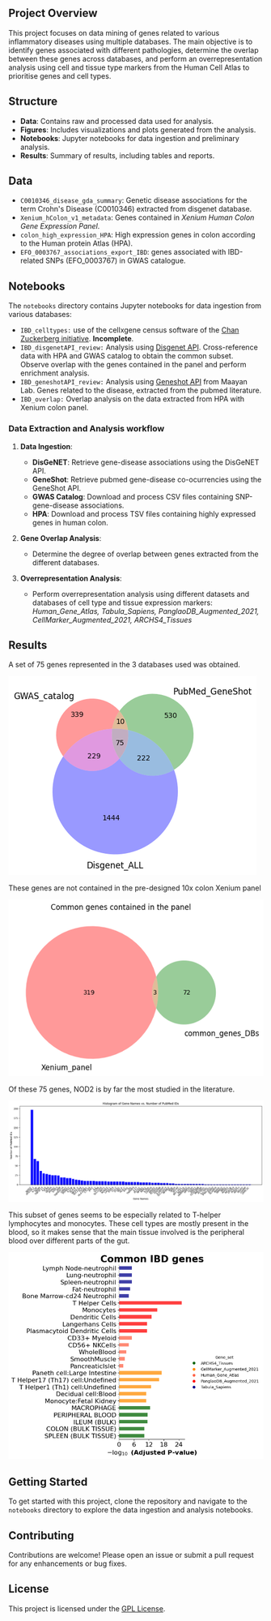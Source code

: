 ## Project Overview

This project focuses on data mining of genes related to various inflammatory diseases using multiple databases. The main objective is to identify genes associated with different pathologies, determine the overlap between these genes across databases, and perform an overrepresentation analysis using cell and tissue type markers from the Human Cell Atlas to prioritise genes and cell types.

## Structure

- **Data**: Contains raw and processed data used for analysis.
- **Figures**: Includes visualizations and plots generated from the analysis.
- **Notebooks**: Jupyter notebooks for data ingestion and preliminary analysis.
- **Results**: Summary of results, including tables and reports.

## Data
- `C0010346_disease_gda_summary`: Genetic disease associations for the term Crohn's Disease (C0010346) extracted from disgenet database.
- `Xenium_hColon_v1_metadata`: Genes contained in *Xenium Human Colon Gene Expression Panel*.
- `colon_high_expression_HPA`: High expression genes in colon according to the Human protein Atlas (HPA).
- `EFO_0003767_associations_export_IBD`: genes associated with IBD-related SNPs (EFO_0003767) in GWAS catalogue.

## Notebooks

The `notebooks` directory contains Jupyter notebooks for data ingestion from various databases:

- `IBD_celltypes:` use of the cellxgene census software of the [Chan Zuckerberg initiative](https://chanzuckerberg.github.io/cellxgene-census/). **Incomplete**.
- `IBD_disgenetAPI_review:` Analysis using [Disgenet API](https://www.disgenet.org/). Cross-reference data with HPA and GWAS catalog to obtain the common subset. Observe overlap with the genes contained in the panel and perform enrichment analysis.
- `IBD_geneshotAPI_review:` Analysis using [Geneshot API](https://maayanlab.cloud/geneshot/api.html) from Maayan Lab. Genes related to the disease, extracted from the pubmed literature.
- `IBD_overlap:` Overlap analysis on the data extracted from HPA with Xenium colon panel.

### Data Extraction and Analysis workflow

1. **Data Ingestion**:
   - **DisGeNET**: Retrieve gene-disease associations using the DisGeNET API.
   - **GeneShot**: Retrieve pubmed gene-disease co-ocurrencies using the GeneShot API.
   - **GWAS Catalog**: Download and process CSV files containing SNP-gene-disease associations.
   - **HPA**: Download and process TSV files containing highly expressed genes in human colon.

2. **Gene Overlap Analysis**:
   - Determine the degree of overlap between genes extracted from the different databases.
   
3. **Overrepresentation Analysis**:
   - Perform overrepresentation analysis using different datasets and databases of cell type and tissue expression markers:
   *Human_Gene_Atlas, Tabula_Sapiens, PanglaoDB_Augmented_2021, CellMarker_Augmented_2021, ARCHS4_Tissues*

## Results

A set of 75 genes represented in the 3 databases used was obtained.

![database_overlapping](./figures/GWAS_Catalog_VS_PudMed_Genes_Disgenet_Genes.png)

These genes are not contained in the pre-designed 10x colon Xenium panel

![panel_overlapping](./figures/Common_genes_Xenium_overlap.png)

Of these 75 genes, NOD2 is by far the most studied in the literature.

![pubmed_overlapping](./figures/75_common_IBD_genes_between%20databases.png)

This subset of genes seems to be especially related to T-helper lymphocytes and monocytes. These cell types are mostly present in the blood, so it makes sense that the main tissue involved is the peripheral blood over different parts of the gut.

![enrichment_common_genes](./figures/Enrichment_75_common_IBD_genes.png)


## Getting Started

To get started with this project, clone the repository and navigate to the `notebooks` directory to explore the data ingestion and analysis notebooks.

## Contributing
Contributions are welcome! Please open an issue or submit a pull request for any enhancements or bug fixes.

## License
This project is licensed under the [GPL License](LICENSE.GPL).